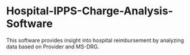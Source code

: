 # Hospital-IPPS-Charge-Analysis-Software
This software provides insight into hospital reimbursement by analyzing data based on Provider and MS-DRG.
